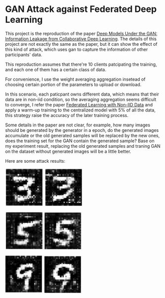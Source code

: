 # GAN Attack against Federated Deep Learning

This project is the reproduction of the paper [Deep Models Under the GAN: Information Leakage from Collaborative Deep Learning](https://arxiv.org/pdf/1702.07464.pdf). The details of this project are not exactly the same as the paper, but it can show the effect of this kind of attack, which uses gan to capture the information of other participants' data.

This reproduction assumes that there're 10 clients patcipating the training, and each one of them has a certain class of data.

For convenience, I use the weight averaging aggregation insetead of choosing certain portion of the parameters to upload or download.

In this scenario, each paticpant owns different data, which means that their data are in non-iid condition, so the averaging aggregation seems difficult to converge, I refer the paper [Federated Learning with Non-IID Data](https://arxiv.org/pdf/1806.00582.pdf) and apply a warm-up training to the centralized model with 5% of all the data, this strategy raise the accuracy of the later training process.

Some details in the paper are not clear, for example, how many images should be generated by the generator in a epoch, do the generated images accumulate or the old generated samples will be replaced by the new ones, does the training set for the GAN contain the generated sample? Base on my experiment result, replacing the old generated samples and traning GAN on the dataset without generated images will be a little better.

Here are some attack results:

![3_1](https://github.com/Jaskiee/GAN-Attack-against-Federated-Deep-Learning/blob/master/result/3_1.png) ![3_2](https://github.com/Jaskiee/GAN-Attack-against-Federated-Deep-Learning/blob/master/result/3_2.png)

![5_1](https://github.com/Jaskiee/GAN-Attack-against-Federated-Deep-Learning/blob/master/result/5_1.png) ![5_2](https://github.com/Jaskiee/GAN-Attack-against-Federated-Deep-Learning/blob/master/result/5_2.png)

![9_1](https://github.com/Jaskiee/GAN-Attack-against-Federated-Deep-Learning/blob/master/result/9_1.png) ![9_2](https://github.com/Jaskiee/GAN-Attack-against-Federated-Deep-Learning/blob/master/result/9_2.png)
